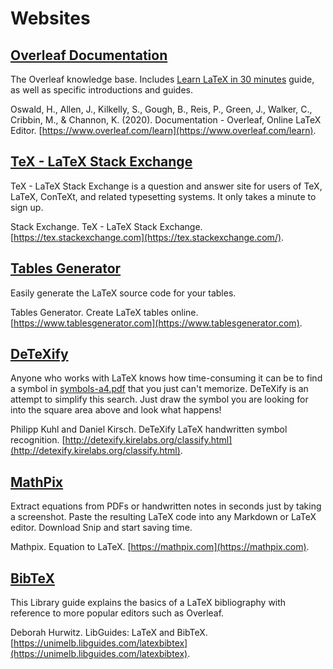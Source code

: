 # Websites

## [Overleaf Documentation](https://www.overleaf.com/learn)

The Overleaf knowledge base. Includes [Learn LaTeX in 30 minutes](https://www.overleaf.com/learn/Learn_LaTeX_in_30_minutes) guide, as well as specific introductions and guides.

Oswald, H., Allen, J., Kilkelly, S., Gough, B., Reis, P., Green, J., Walker, C., Cribbin, M., & Channon, K. \(2020\). Documentation - Overleaf, Online LaTeX Editor. [https://www.overleaf.com/learn](https://www.overleaf.com/learn).

## [TeX - LaTeX Stack Exchange](https://tex.stackexchange.com)

TeX - LaTeX Stack Exchange is a question and answer site for users of TeX, LaTeX, ConTeXt, and related typesetting systems. It only takes a minute to sign up.

Stack Exchange. TeX - LaTeX Stack Exchange. [https://tex.stackexchange.com](https://tex.stackexchange.com/).

## [Tables Generator](https://www.tablesgenerator.com/)

Easily generate the LaTeX source code for your tables.

Tables Generator. Create LaTeX tables online. [https://www.tablesgenerator.com](https://www.tablesgenerator.com).

## [DeTeXify](http://detexify.kirelabs.org/classify.html)

Anyone who works with LaTeX knows how time-consuming it can be to find a symbol in [symbols-a4.pdf](http://www.ctan.org/tex-archive/info/symbols/comprehensive/) that you just can't memorize. DeTeXify is an attempt to simplify this search. Just draw the symbol you are looking for into the square area above and look what happens!

Philipp Kuhl and Daniel Kirsch. DeTeXify LaTeX handwritten symbol recognition. [http://detexify.kirelabs.org/classify.html](http://detexify.kirelabs.org/classify.html).

## [MathPix](https://mathpix.com)

Extract equations from PDFs or handwritten notes in seconds just by taking a screenshot. Paste the resulting LaTeX code into any Markdown or LaTeX editor. Download Snip and start saving time.

Mathpix. Equation to LaTeX. [https://mathpix.com](https://mathpix.com).

## [BibTeX](https://unimelb.libguides.com/latexbibtex)

This Library guide explains the basics of a LaTeX bibliography with reference to more popular editors such as Overleaf.

Deborah Hurwitz. LibGuides: LaTeX and BibTeX. [https://unimelb.libguides.com/latexbibtex](https://unimelb.libguides.com/latexbibtex).

